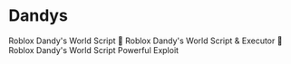 # Dandys
Roblox Dandy's World Script 🚀 Roblox Dandy's World Script &amp; Executor 🚀 Roblox Dandy's World Script Powerful Exploit
